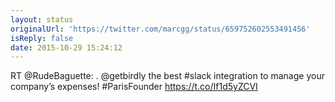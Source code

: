 ```yaml
---
layout: status
originalUrl: 'https://twitter.com/marcgg/status/659752602553491456'
isReply: false
date: 2015-10-29 15:24:12
---
```


RT @RudeBaguette: . @getbirdly the best #slack integration to manage your company’s expenses! #ParisFounder https://t.co/If1d5yZCVI
